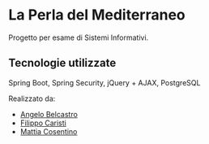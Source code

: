 # La Perla del Mediterraneo

Progetto per esame di Sistemi Informativi.

## Tecnologie utilizzate

Spring Boot, Spring Security, jQuery + AJAX, PostgreSQL

Realizzato da:  
- [Angelo Belcastro](https://github.com/angelobdev)  
- [Filippo Caristi](https://github.com/apotrophos31)  
- [Mattia Cosentino](https://github.com/mattiacs)
